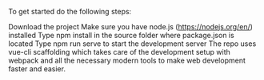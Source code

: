 To get started do the following steps:

Download the project
Make sure you have node.js (https://nodejs.org/en/) installed
Type npm install in the source folder where package.json is located
Type npm run serve to start the development server
The repo uses vue-cli scaffolding which takes care of the development setup with webpack and all the necessary modern tools to make web development faster and easier.